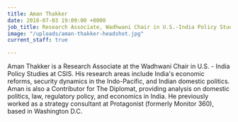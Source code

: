 ```yaml
---
title: Aman Thakker
date: 2018-07-03 19:09:00 +0000
job_title: Research Associate, Wadhwani Chair in U.S.-India Policy Studies
image: "/uploads/aman-thakker-headshot.jpg"
current_staff: true

---
```

Aman Thakker is a Research Associate at the Wadhwani Chair in U.S. - India Policy Studies at CSIS. His research areas include India's economic reforms, security dynamics in the Indo-Pacific, and Indian domestic politics. Aman is also a Contributor for The Diplomat, providing analysis on domestic politics, law, regulatory policy, and economics in India. He previously worked as a strategy consultant at Protagonist (formerly Monitor 360), based in Washington D.C.
